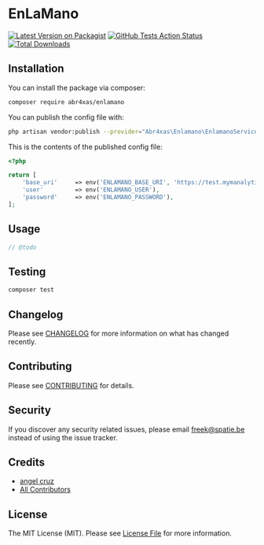 # EnLaMano

[![Latest Version on Packagist](https://img.shields.io/packagist/v/abr4xas/enlamano.svg?style=flat-square)](https://packagist.org/packages/abr4xas/enlamano)
[![GitHub Tests Action Status](https://img.shields.io/github/workflow/status/abr4xas/enlamano/run-tests?label=tests)](https://github.com/abr4xas/enlamano/actions?query=workflow%3Arun-tests+branch%3Amaster)
[![Total Downloads](https://img.shields.io/packagist/dt/abr4xas/enlamano.svg?style=flat-square)](https://packagist.org/packages/abr4xas/enlamano)

## Installation

You can install the package via composer:

```bash
composer require abr4xas/enlamano
```


You can publish the config file with:
```bash
php artisan vendor:publish --provider="Abr4xas\Enlamano\EnlamanoServiceProvider" --tag="config"
```

This is the contents of the published config file:

```php
<?php

return [
    'base_uri'     => env('ENLAMANO_BASE_URI', 'https://test.mymanalytics.com/api/models/v2/rapidoyfacil/execute'),
    'user'         => env('ENLAMANO_USER'),
    'password'     => env('ENLAMANO_PASSWORD'),
];
```

## Usage

``` php
// @todo
```

## Testing

``` bash
composer test
```

## Changelog

Please see [CHANGELOG](CHANGELOG.md) for more information on what has changed recently.

## Contributing

Please see [CONTRIBUTING](.github/CONTRIBUTING.md) for details.

## Security

If you discover any security related issues, please email freek@spatie.be instead of using the issue tracker.

## Credits

- [angel cruz](https://github.com/abr4xas)
- [All Contributors](../../contributors)

## License

The MIT License (MIT). Please see [License File](LICENSE.md) for more information.
